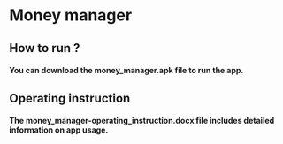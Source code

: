 # Money manager

## How to run ?
#### You can download the money_manager.apk file to run the app.

## Operating instruction
#### The money_manager-operating_instruction.docx file includes detailed information on app usage.
